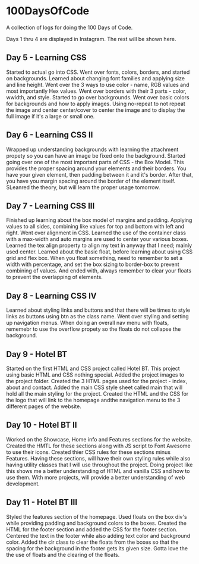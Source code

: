 # 100DaysOfCode
A collection of logs for doing the 100 Days of Code. 

Days 1 thru 4 are displayed in Instagram. The rest will be shown here.

## Day 5 - Learning CSS
Started to actual go into CSS. Went over fonts, colors, borders, and started on backgrounds. Learned about changing font families and applying size and line height. Went over the 3 ways to use color - name, RGB values and most importantly Hex values. Went over borders with their 3 parts - color, wwidth, and style. Started to go over backgrounds. Went over basic colors for backgrounds and how to apply images. Using no-repeat to not repeat the image and center center/cover to center the image and to display the full image if it's a large or small one.

## Day 6 - Learning CSS II
Wrapped up understanding backgrounds with learning the attachment propety so you can have an image be fixed onto the background. Started going over one of the most important parts of CSS - the Box Model. This provides the proper spacing around your elements and their borders. You have your given element, then padding between it and it's border. After that, you have you margin spacing around the border of the element itself. SLeanred the theory, but will learn the proper usage tomorrow.

## Day 7 - Learning CSS III
Finished up learning about the box model of margins and padding. Applying values to all sides, combining like values for top and bottom with left and right. Went over alignment in CSS. Learned the use of the container class with a max-width and auto margins are used to center your various boxes. Learned the tex align property to align my text in anyway that I need; mainly used center. Learned about the basic float, before learning about using CSS grid and flex box. When you float something, need to remember to set a width with percentage, and set the box sizing to border-box to prevent combining of values. And ended with, always remember to clear your floats to prevent the overlapping of elements. 

## Day 8 - Learning CSS IV
Learned about styling links and buttons and that there will be times to style links as buttons using btn as the class name. Went over styling and setting up navigation menus. When doing an overall nav menu with floats, rememebr to use the overflow propety so the floats do not collapse the background. 

## Day 9 - Hotel BT
Started on the first HTML and CSS project called Hotel BT. This project using basic HTML and CSS nothing special. Added the project images to the project folder. Created the 3 HTML pages used for the project - index, about and contact. Added the main CSS style sheet called main that will hold all the main styling for the project. Created the HTML and the CSS for the logo that will link to the homepage andthe navigation menu to the 3 different pages of the website.

## Day 10 - Hotel BT II
Worked on the Showcase, Home info and Features sections for the website. Created the HMTL for these sections along with JS script to Font Awesome to use their icons. Created thier CSS rules for these sections minus Features. Having these sections, will have their own styling rules while also having utility classes that I will use throughout the project. Doing project like this shows me a better understanding of HTML and vanilla CSS and how to use them. With more projects, will provide a better understanding of web development.

## Day 11 - Hotel BT III
Styled the features section of the homepage. Used floats on the box div's while providing padding and background colors to the boxes. Created the HTML for the footer section and added the CSS for the footer section. Centered the text in the footer while also adding text color and background color. Added the clr class to clear the floats from the boxes so that the spacing for the background in the footer gets its given size. Gotta love the the use of floats and the clearing of the floats.

